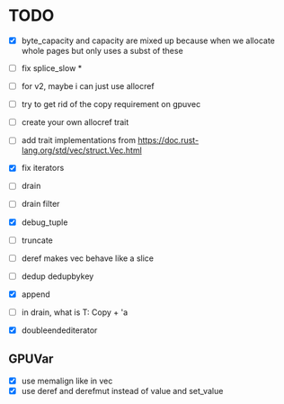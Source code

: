 # TODO

* [x] byte_capacity and capacity are mixed up because when we allocate whole pages but only uses a subst of these
* [ ] fix splice_slow
    * 
* [ ] for v2, maybe i can just use allocref
* [ ] try to get rid of the copy requirement on gpuvec

* [ ] create your own allocref trait
* [ ] add trait implementations from https://doc.rust-lang.org/std/vec/struct.Vec.html
* [x] fix iterators
* [ ] drain
* [ ] drain filter

* [x] debug_tuple
* [ ] truncate

* [ ] deref makes vec behave like a slice
* [ ] dedup dedupbykey
* [x] append
* [ ] in drain, what is T: Copy + 'a
* [x] doubleendediterator

## GPUVar
* [x] use memalign like in vec
* [x] use deref and derefmut instead of value and set_value
